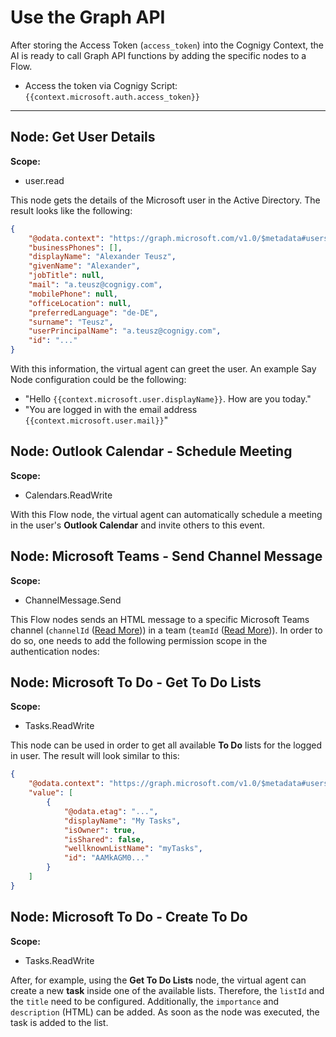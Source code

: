 # Use the Graph API

After storing the Access Token (`access_token`) into the Cognigy Context, the AI is ready to call Graph API functions by adding the specific nodes to a Flow.

- Access the token via Cognigy Script:  `{{context.microsoft.auth.access_token}}`

---

## Node: Get User Details

**Scope:**

- user.read

This node gets the details of the Microsoft user in the Active Directory. The result looks like the following:

```json
{
    "@odata.context": "https://graph.microsoft.com/v1.0/$metadata#users/$entity",
    "businessPhones": [],
    "displayName": "Alexander Teusz",
    "givenName": "Alexander",
    "jobTitle": null,
    "mail": "a.teusz@cognigy.com",
    "mobilePhone": null,
    "officeLocation": null,
    "preferredLanguage": "de-DE",
    "surname": "Teusz",
    "userPrincipalName": "a.teusz@cognigy.com",
    "id": "..."
}
```

With this information, the virtual agent can greet the user. An example Say Node configuration could be the following:

- "Hello `{{context.microsoft.user.displayName}}`. How are you today."
- "You are logged in with the email address `{{context.microsoft.user.mail}}`"

## Node: Outlook Calendar - Schedule Meeting

**Scope:**

- Calendars.ReadWrite

With this Flow node, the virtual agent can automatically schedule a meeting in the user's **Outlook Calendar** and invite others to this event.

## Node: Microsoft Teams - Send Channel Message

**Scope:**

- ChannelMessage.Send

This Flow nodes sends an HTML message to a specific Microsoft Teams channel (`channelId` ([Read More](https://docs.microsoft.com/en-us/graph/api/user-list-joinedteams?view=graph-rest-1.0&tabs=http))) in a team (`teamId` ([Read More](https://docs.microsoft.com/en-us/graph/api/channel-list?view=graph-rest-1.0&tabs=http))). In order to do so, one needs to add the following permission scope in the authentication nodes:

## Node: Microsoft To Do - Get To Do Lists

**Scope:**

- Tasks.ReadWrite

This node can be used in order to get all available **To Do** lists for the logged in user. The result will look similar to this:

```json
{
    "@odata.context": "https://graph.microsoft.com/v1.0/$metadata#users('753d322c-224a-42da-88cd-7027c8bbcd0d')/todo/lists",
    "value": [
        {
            "@odata.etag": "...",
            "displayName": "My Tasks",
            "isOwner": true,
            "isShared": false,
            "wellknownListName": "myTasks",
            "id": "AAMkAGM0..."
        }
    ]
}
```

## Node: Microsoft To Do - Create To Do

**Scope:**

- Tasks.ReadWrite

After, for example, using the **Get To Do Lists** node, the virtual agent can create a new **task** inside one of the available lists. Therefore, the `listId` and the `title` need to be configured. Additionally, the `importance` and `description` (HTML) can be added. As soon as the node was executed, the task is added to the list.